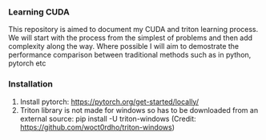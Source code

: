 ### Learning CUDA
This repository is aimed to document my CUDA and triton learning process. We will start with the process from the simplest of problems and then add complexity along the way. Where possible I will aim to demostrate the performance comparison between traditional methods such as in python, pytorch etc

### Installation 
1. Install pytorch: https://pytorch.org/get-started/locally/
2. Triton library is not made for windows so has to be downloaded from an external source: pip install -U triton-windows (Credit: https://github.com/woct0rdho/triton-windows)
